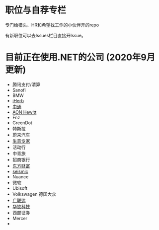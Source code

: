 # 职位与自荐专栏
专门给猎头、HR和希望找工作的小伙伴开的repo

有新职位可以去Issues栏目直接开Issue。

# 目前正在使用.NET的公司 (2020年9月更新)
- 腾讯支付/清算
- Sanofi
- BMW
- [iHerb](http://www.iherb.com)
- [中通](http://www.zto.com)
- [AON Hewitt](http://www.aon.com)
- Fnz
- GreenDot
- 特斯拉
- 蔚来汽车
- [生意专家](http://www.i200.cn/)
- 活动行
- 中青旅
- 招商银行
- [东方财富](https://www.eastmoney.com)
- [seismic](https://seismic.com/)
- Nuance
- 微软
- Ubisoft
- Volkswagen 德国大众
- [广联达](https://www.glodon.com/)
- [华钦科技](http://www.clps.com.cn/)
- 西部证券 
- Mercer
- 
